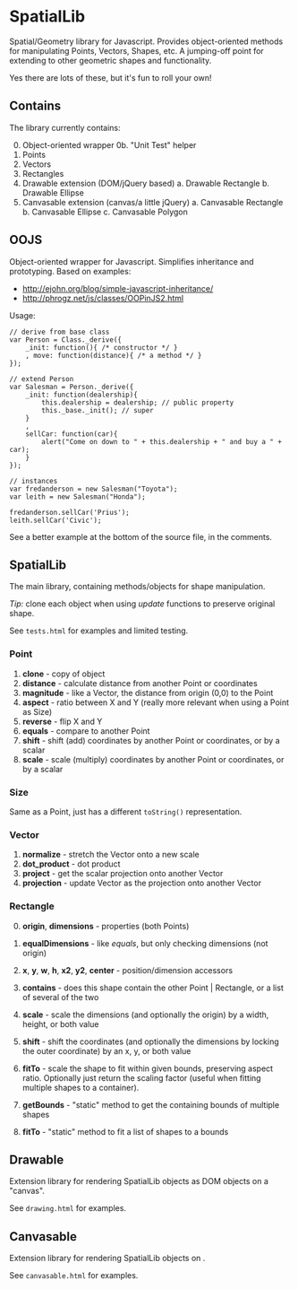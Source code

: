 SpatialLib
==========

Spatial/Geometry library for Javascript.  Provides object-oriented methods for manipulating Points, Vectors, Shapes, etc.  A jumping-off point for extending to other geometric shapes and functionality.

Yes there are lots of these, but it's fun to roll your own!


Contains
--------

The library currently contains:

0. Object-oriented wrapper
0b. "Unit Test" helper
1. Points
2. Vectors
3. Rectangles
4. Drawable extension (DOM/jQuery based)
    a. Drawable Rectangle
    b. Drawable Ellipse
5. Canvasable extension (canvas/a little jQuery)
    a. Canvasable Rectangle
    b. Canvasable Ellipse
    c. Canvasable Polygon

OOJS
----

Object-oriented wrapper for Javascript.  Simplifies inheritance and prototyping.  Based on examples:
* http://ejohn.org/blog/simple-javascript-inheritance/
* http://phrogz.net/js/classes/OOPinJS2.html

Usage:
    
    // derive from base class
    var Person = Class._derive({
        _init: function(){ /* constructor */ }
        , move: function(distance){ /* a method */ }
    });
    
    // extend Person
    var Salesman = Person._derive({
        _init: function(dealership){
            this.dealership = dealership; // public property
            this._base._init(); // super
        }
        ,
        sellCar: function(car){
            alert("Come on down to " + this.dealership + " and buy a " + car);
        }
    });
    
    // instances
    var fredanderson = new Salesman("Toyota");
    var leith = new Salesman("Honda");
    
    fredanderson.sellCar('Prius');
    leith.sellCar('Civic');

See a better example at the bottom of the source file, in the comments.


SpatialLib
----------

The main library, containing methods/objects for shape manipulation.

_Tip:_ clone each object when using _update_ functions to preserve original shape.

See `tests.html` for examples and limited testing.

### Point ###

1. **clone** - copy of object
2. **distance** - calculate distance from another Point or coordinates
3. **magnitude** - like a Vector, the distance from origin (0,0) to the Point
4. **aspect** - ratio between X and Y (really more relevant when using a Point as Size)
5. **reverse** - flip X and Y
6. **equals** - compare to another Point
7. **shift** - shift (add) coordinates by another Point or coordinates, or by a scalar
8. **scale** - scale (multiply) coordinates by another Point or coordinates, or by a scalar


### Size ###

Same as a Point, just has a different `toString()` representation.

### Vector ###

1. **normalize** - stretch the Vector onto a new scale
2. **dot_product** - dot product
3. **project** - get the scalar projection onto another Vector
4. **projection** - update Vector as the projection onto another Vector


### Rectangle ###

0. **origin**, **dimensions** - properties (both Points)
1. **equalDimensions** - like _equals_, but only checking dimensions (not origin)
2. **x**, **y**, **w**, **h**, **x2**, **y2**, **center** - position/dimension accessors
3. **contains** - does this shape contain the other Point | Rectangle, or a list of several of the two
4. **scale** - scale the dimensions (and optionally the origin) by a width, height, or both value
5. **shift** - shift the coordinates (and optionally the dimensions by locking the outer coordinate) by an x, y, or both value
6. **fitTo** - scale the shape to fit within given bounds, preserving aspect ratio.  Optionally just return the scaling factor (useful when fitting multiple shapes to a container).

1. **getBounds** - "static" method to get the containing bounds of multiple shapes
2. **fitTo** - "static" method to fit a list of shapes to a bounds


Drawable
--------

Extension library for rendering SpatialLib objects as DOM objects on a "canvas".

See `drawing.html` for examples.

Canvasable
----------

Extension library for rendering SpatialLib objects on <canvas />.

See `canvasable.html` for examples.